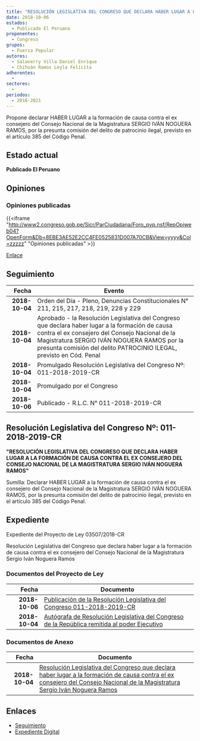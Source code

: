 ```yaml
---
title: "RESOLUCIÓN LEGISLATIVA DEL CONGRESO QUE DECLARA HABER LUGAR A LA FORMACIÓN DE CAUSA CONTRA EL EX CONSEJERO DEL CONSEJO NACIONAL DE LA MAGISTRATURA SERGIO IVÁN NOGUERA RAMOS"
date: 2018-10-06
estados: 
  - Publicado El Peruano
proponentes: 
  - Congreso
grupos: 
  - Fuerza Popular
autores: 
  - Salaverry Villa Daniel Enrique
  - Chihuán Ramos Leyla Felícita
adherentes: 
  - 
sectores: 
  - 
periodos: 
  - 2016-2021
---
```


Propone declarar HABER LUGAR a la formación de causa contra el ex consejero del Consejo Nacional de la Magistratura SERGIO IVÁN NOGUERA RAMOS, por la presunta comisión del delito de patrocinio ilegal, previsto en el artículo 385 del Código Penal.


## Estado actual

**Publicado El Peruano**

## Opiniones

### Opiniones publicadas

{{<iframe "http://www2.congreso.gob.pe/Sicr/ParCiudadana/Foro_pvp.nsf/RepOpiweb04?OpenForm&Db=8EBE3AE52E2CC4FE0525831D007A70CB&View=yyyy&Col=zzzzz" "Opiniones publicadas" >}}

[Enlace](http://www2.congreso.gob.pe/Sicr/ParCiudadana/Foro_pvp.nsf/RepOpiweb04?OpenForm&Db=8EBE3AE52E2CC4FE0525831D007A70CB&View=yyyy&Col=zzzzz)

## Seguimiento

| Fecha | Evento |
|------:|--------|
| **2018-10-04** | Orden del Día - Pleno, Denuncias Constitucionales N° 211, 215, 217, 218, 219, 228 y 229|
| **2018-10-04** | Aprobado - la Resolución Legislativa del Congreso que declara haber lugar a la formación de causa contra el ex consejero del Consejo Nacional de la Magistratura SERGIO IVÁN NOGUERA RAMOS por la presunta comisión del delito PATROCINIO ILEGAL, previsto en Cód. Penal|
| **2018-10-04** | Promulgado Resolución Legislativa del Congreso Nº: 011-2018-2019-CR|
| **2018-10-04** | Promulgado por el Congreso|
| **2018-10-06** | Publicado - R.L.C. N° 011-2018-2019-CR|

## Resolución Legislativa del Congreso Nº: 011-2018-2019-CR

**"RESOLUCIÓN LEGISLATIVA DEL CONGRESO QUE DECLARA HABER LUGAR A LA FORMACIÓN DE CAUSA CONTRA EL EX CONSEJERO DEL CONSEJO NACIONAL DE LA MAGISTRATURA SERGIO IVÁN NOGUERA RAMOS"**

Sumilla: Declarar HABER LUGAR a la formación de causa contra el ex consejero del Consejo Nacional de la Magistratura SERGIO IVÁN NOGUERA RAMOS, por la presunta comisión del delito de patrocinio ilegal, previsto en el artículo 385 del Código Penal.


## Expediente

Expediente del Proyecto de Ley 03507/2018-CR

Resolución Legislativa del Congreso que declara haber lugar a la formación de causa contra el ex consejero del Consejo Nacional de la Magistratura Sergio Iván Noguera Ramos


### Documentos del Proyecto de Ley

| Fecha | Documento |
|------:|--------|
| **2018-10-06** | [Publicación de la Resolución Legislativa del Congreso 011-2018-2019-CR](http://www.leyes.congreso.gob.pe/Documentos/2016_2021/Resolucion_Legislativa_del_Congreso/RLC-011-2018-2019-CR.pdf) |
| **2018-10-04** | [Autógrafa de Resolución Legislativa del Congreso de la República remitida al poder Ejecutivo](http://www.leyes.congreso.gob.pe/Documentos/2016_2021/Autografas/Resolucion_Legislativa_del_Congreso/AU0350720181004.pdf) |

### Documentos de Anexo

| Fecha | Documento |
|------:|--------|
| **2018-10-04** | [Resolución Legislativa del Congreso que declara haber lugar a la formación de causa contra el ex consejero del Consejo Nacional de la Magistratura Sergio Iván Noguera Ramos](http://www.leyes.congreso.gob.pe/Documentos/2016_2021/Proyectos_de_Ley_y_de_Resoluciones_Legislativas/PL0350720181004.pdf) |

## Enlaces 

- [Seguimiento](http://www2.congreso.gob.pe/Sicr/TraDocEstProc/CLProLey2016.nsf/f7fff46988ca05b1052578e100829cc7/703a09239da500400525831d0062a6c2?OpenDocument)
- [Expediente Digital](http://www2.congreso.gob.pe/Sicr/TraDocEstProc/CLProLey2016.nsf/f7fff46988ca05b1052578e100829cc7/703a09239da500400525831d0062a6c2?OpenDocument&Click=05257FB7005EB655.eb71d0cf91d8294e05256cdf006b5706/$Body/0.1C6C)
